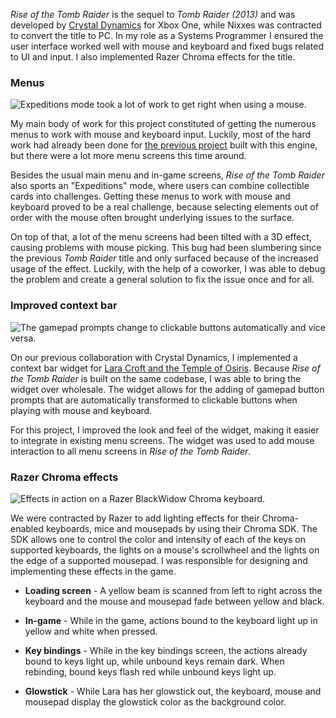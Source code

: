 _Rise of the Tomb Raider_ is the sequel to _Tomb Raider (2013)_ and was developed by [Crystal Dynamics](http://www.crystaldynamics.com) for Xbox One, while Nixxes was contracted to convert the title to PC. In my role as a Systems Programmer I ensured the user interface worked well with mouse and keyboard and fixed bugs related to UI and input. I also implemented Razer Chroma effects for the title.

### Menus ###

![Expeditions mode took a lot of work to get right when using a mouse.][1]

My main body of work for this project constituted of getting the numerous menus to work with mouse and keyboard input. Luckily, most of the hard work had already been done for [the previous project](/projects/lara-croft-and-the-temple-of-osiris) built with this engine, but there were a lot more menu screens this time around.

Besides the usual main menu and in-game screens, _Rise of the Tomb Raider_ also sports an "Expeditions" mode, where users can combine collectible cards into challenges. Getting these menus to work with mouse and keyboard proved to be a real challenge, because selecting elements out of order with the mouse often brought underlying issues to the surface.

On top of that, a lot of the menu screens had been tilted with a 3D effect, causing problems with mouse picking. This bug had been slumbering since the previous _Tomb Raider_ title and only surfaced because of the increased usage of the effect. Luckily, with the help of a coworker, I was able to debug the problem and create a general solution to fix the issue once and for all.

### Improved context bar ###

![The gamepad prompts change to clickable buttons automatically and vice versa.][2]

On our previous collaboration with Crystal Dynamics, I implemented a context bar widget for [Lara Croft and the Temple of Osiris](/projects/lara-croft-and-the-temple-of-osiris). Because _Rise of the Tomb Raider_ is built on the same codebase, I was able to bring the widget over wholesale. The widget allows for the adding of gamepad button prompts that are automatically transformed to clickable buttons when playing with mouse and keyboard.

For this project, I improved the look and feel of the widget, making it easier to integrate in existing menu screens. The widget was used to add mouse interaction to all menu screens in _Rise of the Tomb Raider_.

### Razer Chroma effects ###

![Effects in action on a Razer BlackWidow Chroma keyboard.][3]

We were contracted by Razer to add lighting effects for their Chroma-enabled keyboards, mice and mousepads by using their Chroma SDK. The SDK allows one to control the color and intensity of each of the keys on supported keyboards, the lights on a mouse's scrollwheel and the lights on the edge of a supported mousepad. I was responsible for designing and implementing these effects in the game.

* **Loading screen** - A yellow beam is scanned from left to right across the keyboard and the mouse and mousepad fade between yellow and black.

* **In-game** - While in the game, actions bound to the keyboard light up in yellow and white when pressed.

* **Key bindings** - While in the key bindings screen, the actions already bound to keys light up, while unbound keys remain dark. When rebinding, bound keys flash red while unbound keys light up.

* **Glowstick** - While Lara has her glowstick out, the keyboard, mouse and mousepad display the glowstick color as the background color.

[1]: ROTR_RemnantResistance.png "{ &quot;orientation&quot;: &quot;left&quot; }"
[2]: ROTR_Options.png "{ &quot;orientation&quot;: &quot;right&quot; }"
[3]: ROTR_Razer.png "{ &quot;orientation&quot;: &quot;left&quot; }"